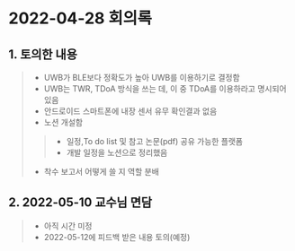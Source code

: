 # 2022-04-28 회의록

## 1. 토의한 내용

> * UWB가 BLE보다 정확도가 높아 UWB를 이용하기로 결정함  
> * UWB는 TWR, TDoA 방식을 쓰는 데, 이 중 TDoA를 이용하라고 명시되어있음  
> * 안드로이드 스마트폰에 내장 센서 유무 확인결과 없음
> * 노션 개설함
>> * 일정,To do list 및 참고 논문(pdf) 공유 가능한 플랫폼  
>> * 개발 일정을 노션으로 정리했음
> * 착수 보고서 어떻게 쓸 지 역할 분배

## 2. 2022-05-10 교수님 면담
> * 아직 시간 미정
> * 2022-05-12에 피드백 받은 내용 토의(예정)